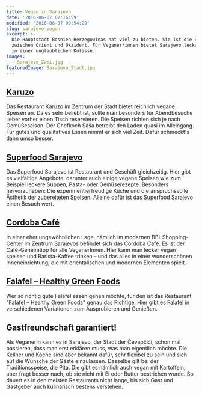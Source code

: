 ```yaml
---
title: Vegan in Sarajevo
date: '2016-06-07 07:16:59'
modified: '2016-06-07 09:54:29'
slug: sarajevo-vegan
excerpt: >-
  Die Hauptstadt Bosnien-Herzegowinas hat viel zu bieten. Sie ist die Brücke
  zwischen Orient und Okzident. Für Veganer*innen bietet Sarajevo leckeres Essen
  in einer unglaublichen Kulisse. 
images:
  - Sarajevo_Zwei.jpg
featuredImage: Sarajevo_Stadt.jpg
---
```


## [Karuzo](http://www.karuzorestaurant.com/#_=_) 

Das Restaurant Karuzo im Zentrum der Stadt bietet reichlich vegane Speisen an. Da es sehr beliebt ist, sollte man besonders für Abendbesuche lieber vorher einen Tisch reservieren. Die Speisen richten sich je nach Gemüßesaison. Der Chefkoch Saša betreibt den Laden quasi im Alleingang. Für gutes und qualitatives Essen nimmt er sich viel Zeit. Dafür schmeckt's dann umso besser.

## [Superfood Sarajevo](https://www.facebook.com/Superfood-Sarajevo-397469747074006/)

Das Superfood Sarajevo ist Restaurant und Geschäft gleichzeitig. Hier gibt es vielfältige Angebote, darunter auch einige vegane Speisen wie zum Beispiel leckere Suppen, Pasta- oder Gemüserezepte. Besonders hervorzuheben: Die experimentierfreudige Küche und die anspruchsvolle Ästhetik der zubereiteten Speisen. Alleine dafür ist das Superfood Sarajevo einen Besuch wert.

## [Cordoba Café](http://www.cordoba.ba)

In einer eher ungewöhnlichen Lage, nämlich im modernen BBI-Shopping-Center im Zentrum Sarajevos befindet sich das Cordoba Café. Es ist der Café-Geheimtipp für alle VeganerInnen. Hier kann man lecker vegan speisen und Barista-Kaffee trinken – und das alles in einer wunderschönen Inneneinrichtung, die mit orientalischen und modernen Elementen spielt.

## [Falafel – Healthy Green Foods](http://promotion.falafel-restoran.com/)

Wer so richtig gute Falafel essen gehen möchte, für den ist das Restaurant "Falafel – Healthy Green Foods" genau das Richtige. Hier gibt es Falafel in verschiedenen Variationen zum Ausprobieren und Genießen.

## Gastfreundschaft garantiert!

Als VeganerIn kann es in Sarajevo, der Stadt der Ćevapčići, schon mal passieren, dass man erst erklären muss, was man eigentlich möchte. Die Kellner und Köche sind aber bekannt dafür, sehr flexibel zu sein und sich auf die Wünsche der Gäste einzulassen. Dasselbe gilt bei der Traditionsspeise, die Pita. Die gibt es nämlich auch vegan mit Kartoffeln, aber fragt besser nach, ob sie nicht mit Ei oder Butter bestrichen wurde. So dauert es in den meisten Restaurants nicht lange, bis sich Gast und Gastgeber auch kulinarisch bestens verstehen. <!-- Image removed (no copyright): Sarajevo_Zwei-768x480.jpg -->
